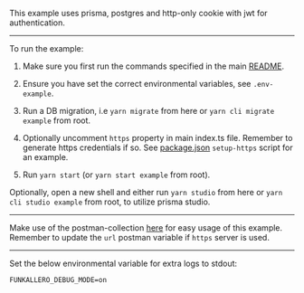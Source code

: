 This example uses prisma, postgres and http-only cookie with jwt for authentication.

---

To run the example:

1. Make sure you first run the commands specified in the main [README](https://github.com/Lindeneg/funkallero/tree/master).

2. Ensure you have set the correct environmental variables, see `.env-example`.

3. Run a DB migration, i.e `yarn migrate` from here or `yarn cli migrate example` from root.

4. Optionally uncomment `https` property in main index.ts file. Remember to generate https credentials if so. See [package.json](./package.json#L20-L22) `setup-https` script for an example.

5. Run `yarn start` (or `yarn start example` from root).

Optionally, open a new shell and either run `yarn studio` from here or `yarn cli studio example` from root, to utilize prisma studio.

---

Make use of the postman-collection [here](./postman) for easy usage of this example. Remember to update the `url` postman variable if `https` server is used.

---

Set the below environmental variable for extra logs to stdout:

`FUNKALLERO_DEBUG_MODE=on`
